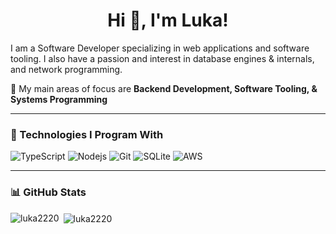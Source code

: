 <h1 align="center">Hi 👋, I'm Luka!</h1>

<p>I am a Software Developer specializing in web applications and software tooling. I also have a passion and interest in database engines & internals, and network programming.</p>

💬 My main areas of focus are **Backend Development, Software Tooling, & Systems Programming**

---
### 👾 Technologies I Program With
<p>
<img alt="TypeScript" src="https://img.shields.io/badge/-TypeScript-007ACC?style=flat-square&logo=typescript&logoColor=white" />
<img alt="Nodejs" src="https://img.shields.io/badge/-Nodejs-13aa52?style=flat-square&logo=Node.js&logoColor=white" />
<img alt="Git" src="https://img.shields.io/badge/-Git-F05032?style=flat-square&logo=git&logoColor=white" />
<img alt="SQLite" src="https://img.shields.io/badge/-SQLite-311C87?style=flat-square&logo=sqlite&logoColor=white"/>
 <img alt="AWS" src="https://img.shields.io/badge/-AWS-232F3E?style=flat-square&logo=amazonwebservices&logoColor=white"/>
</p>

---
### 📊 GitHub Stats
<p><img align="left" src="https://github-readme-stats.vercel.app/api/top-langs?username=luka2220&show_icons=true&locale=en&theme=tokyonight" alt="luka2220" /></p>

<p>&nbsp;<img align="center" src="https://github-readme-stats.vercel.app/api?username=luka2220&show_icons=true&locale=en&theme=tokyonight" alt="luka2220" /></p>

